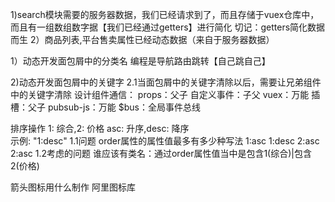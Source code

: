 1)search模块需要的服务器数据，我们已经请求到了，而且存储于vuex仓库中，而且有一组数组数字据【我们已经通过getters】进行简化
切记：getters简化数据而生
2）商品列表,平台售卖属性已经动态数据（来自于服务器数据）

1）动态开发面包屑中的分类名
编程是导航路由跳转【自己跳自己】

2)动态开发面包屑中的关键字
2.1当面包屑中的关键字清除以后，需要让兄弟组件中的关键字清除
设计组件通信：
props：父子
自定义事件：子父
vuex：万能
插槽：父子
pubsub-js：万能
$bus：全局事件总线

排序操作
1: 综合,2: 价格 asc: 升序,desc: 降序  
示例: "1:desc"
1.1问题
order属性的属性值最多有多少种写法
1:asc
1:desc
2:asc
2:asc
1.2考虑的问题
谁应该有类名：通过order属性值当中是包含1(综合)|包含2(价格)
 
箭头图标用什么制作
阿里图标库



